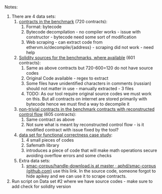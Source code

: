 Notes:

1. There are 4 data sets:
   1. [contracts in the benchmark](https://owncloud.tuwien.ac.at/index.php/s/qNq87OBHnyOuru2/download) (720 contracts):
      1. Format: bytecode
      2. Bytecode decompilation - no compiler works - issue with constructor - bytecode need some sort of modification
      3. Web scraping - can extract code from ethervm.io/decompile/{address} - scraping did not work - need help
   2. [Solidity sources for the benchmarks, where available](https://owncloud.tuwien.ac.at/index.php/s/0wH8mrcKNri9IBP/download) (601 contracts):
      1. Same as above contracts but 720-600=120 do not have source codes
      2. Original Code available - regex to extract
      3. Some files have unidentified characters in comments (russian) should not matter in use - manually extracted - 3 files 
      4. TODO: As our tool require original source codes we must work on this. But all contracts on internet are stored primarily with bytecode hence we must find a way to decompile it 
   3. [non-trivial contracts in the benchmark contracts with reconstructed control flow](https://owncloud.tuwien.ac.at/index.php/s/0bL5sT5siEqgSU8/download) (605 contracts):
      1. Same contract as above
      2. Not sure what is meant by reconstructed control flow - is it modified contract with issue fixed by the tool?
   4. [data set for functional correctness case study](https://owncloud.tuwien.ac.at/index.php/s/3IWrEbyXOCnlRFL/download):
      1. 4 small pieces of codes
      2. Safemath library
      3. introduces a piece of code that will make math operations secure avoiding overflow errors and some checks
   5. Extra data sets:
      1. [smac-corpus/handle-download.js at master · aphd/smac-corpus (github.com)](https://github.com/aphd/smac-corpus/blob/master/src/services/handle-download.js) use this link. In the source code, someone forgot to hide apikey and we can use it to scrape contracts.
2. Run script on Data set #2 where we have source codes - make sure to add check for solidity version